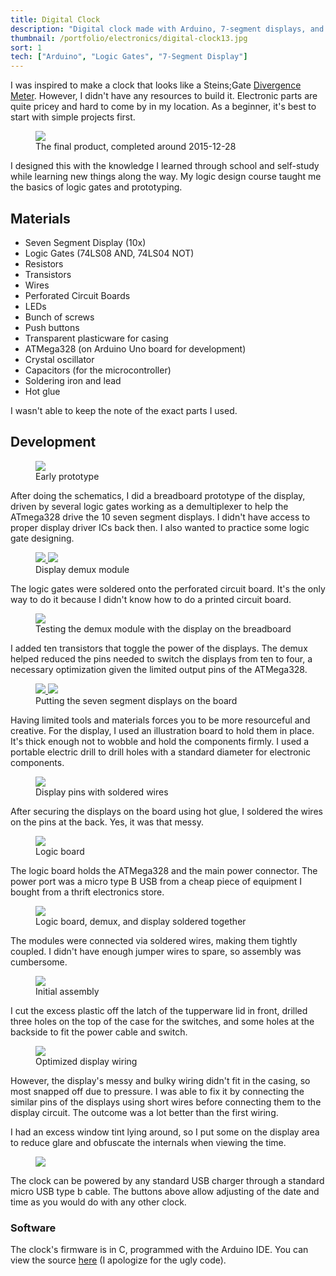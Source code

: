 ```yaml
---
title: Digital Clock
description: "Digital clock made with Arduino, 7-segment displays, and tupperware."
thumbnail: /portfolio/electronics/digital-clock13.jpg
sort: 1
tech: ["Arduino", "Logic Gates", "7-Segment Display"]
---
```


I was inspired to make a clock that looks like a Steins;Gate [Divergence Meter](https://steins-gate.fandom.com/wiki/Divergence_Meter). However, I didn't have any resources to build it. Electronic parts are quite pricey and hard to come by in my location. As a beginner, it's best to start with simple projects first.

<figure>
  <a href="/portfolio/electronics/digital-clock13.jpg" target="_blank">
    <img src="/portfolio/electronics/digital-clock13.jpg" />
  </a>
  <figcaption>The final product, completed around 2015-12-28</figcaption>
</figure>

I designed this with the knowledge I learned through school and self-study while learning new things along the way. My logic design course taught me the basics of logic gates and prototyping.

## Materials

- Seven Segment Display (10x)
- Logic Gates (74LS08 AND, 74LS04 NOT)
- Resistors
- Transistors
- Wires
- Perforated Circuit Boards
- LEDs
- Bunch of screws
- Push buttons
- Transparent plasticware for casing
- ATMega328 (on Arduino Uno board for development)
- Crystal oscillator
- Capacitors (for the microcontroller)
- Soldering iron and lead
- Hot glue

I wasn't able to keep the note of the exact parts I used.

## Development

<figure>
  <a href="/portfolio/electronics/digital-clock02.jpg" target="_blank">
    <img src="/portfolio/electronics/digital-clock02.jpg" />
  </a>
  <figcaption>Early prototype</figcaption>
</figure>

After doing the schematics, I did a breadboard prototype of the display, driven by several logic gates working as a demultiplexer to help the ATmega328 drive the 10 seven segment displays. I didn't have access to proper display driver ICs back then. I also wanted to practice some logic gate designing.

<figure>
  <a href="/portfolio/electronics/digital-clock03.jpg" target="_blank">
    <img class="sm" src="/portfolio/electronics/digital-clock03.jpg" />
  </a>
  <a href="/portfolio/electronics/digital-clock04.jpg" target="_blank">
    <img class="sm" src="/portfolio/electronics/digital-clock04.jpg" />
  </a>
  <figcaption>Display demux module</figcaption>
</figure>

The logic gates were soldered onto the perforated circuit board. It's the only way to do it because I didn't know how to do a printed circuit board.

<figure>
  <a href="/portfolio/electronics/digital-clock05.jpg" target="_blank">
    <img src="/portfolio/electronics/digital-clock05.jpg" />
  </a>
  <figcaption>Testing the demux module with the display on the breadboard</figcaption>
</figure>

I added ten transistors that toggle the power of the displays. The demux helped reduced the pins needed to switch the displays from ten to four, a necessary optimization given the limited output pins of the ATMega328.

<figure>
  <a href="/portfolio/electronics/digital-clock06.jpg" target="_blank">
    <img class="sm" src="/portfolio/electronics/digital-clock06.jpg" />
  </a>
  <a href="/portfolio/electronics/digital-clock07.jpg" target="_blank">
    <img class="sm" src="/portfolio/electronics/digital-clock07.jpg" />
  </a>
  <figcaption>Putting the seven segment displays on the board</figcaption>
</figure>

Having limited tools and materials forces you to be more resourceful and creative. For the display, I used an illustration board to hold them in place. It's thick enough not to wobble and hold the components firmly. I used a portable electric drill to drill holes with a standard diameter for electronic components.

<figure>
  <a href="/portfolio/electronics/digital-clock08.jpg" target="_blank">
    <img src="/portfolio/electronics/digital-clock08.jpg" />
  </a>
  <figcaption>Display pins with soldered wires</figcaption>
</figure>

After securing the displays on the board using hot glue, I soldered the wires on the pins at the back. Yes, it was that messy.

<figure>
  <a href="/portfolio/electronics/digital-clock09.jpg" target="_blank">
    <img src="/portfolio/electronics/digital-clock09.jpg" />
  </a>
  <figcaption>Logic board</figcaption>
</figure>

The logic board holds the ATMega328 and the main power connector. The power port was a micro type B USB from a cheap piece of equipment I bought from a thrift electronics store.

<figure>
  <a href="/portfolio/electronics/digital-clock10.jpg" target="_blank">
    <img src="/portfolio/electronics/digital-clock10.jpg" />
  </a>
  <figcaption>Logic board, demux, and display soldered together</figcaption>
</figure>

The modules were connected via soldered wires, making them tightly coupled. I didn't have enough jumper wires to spare, so assembly was cumbersome.

<figure>
  <a href="/portfolio/electronics/digital-clock11.jpg" target="_blank">
    <img src="/portfolio/electronics/digital-clock11.jpg" />
  </a>
  <figcaption>Initial assembly</figcaption>
</figure>

I cut the excess plastic off the latch of the tupperware lid in front, drilled three holes on the top of the case for the switches, and some holes at the backside to fit the power cable and switch.

<figure>
  <a href="/portfolio/electronics/digital-clock12.jpg" target="_blank">
    <img src="/portfolio/electronics/digital-clock12.jpg" />
  </a>
  <figcaption>Optimized display wiring</figcaption>
</figure>

However, the display's messy and bulky wiring didn't fit in the casing, so most snapped off due to pressure. I was able to fix it by connecting the similar pins of the displays using short wires before connecting them to the display circuit. The outcome was a lot better than the first wiring.

I had an excess window tint lying around, so I put some on the display area to reduce glare and obfuscate the internals when viewing the time.

<figure>
  <a href="/portfolio/electronics/digital-clock01.jpg" target="_blank">
    <img src="/portfolio/electronics/digital-clock01.jpg" />
  </a>
</figure>

The clock can be powered by any standard USB charger through a standard micro USB type b cable. The buttons above allow adjusting of the date and time as you would do with any other clock.

### Software

The clock's firmware is in C, programmed with the Arduino IDE. You can view the source [here](https://github.com/johnillo/KateDigitalClock) (I apologize for the ugly code).
